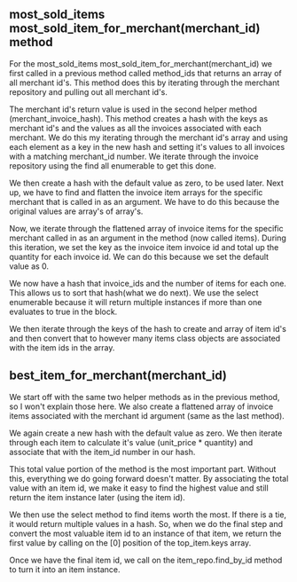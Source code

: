 ## most_sold_items most_sold_item_for_merchant(merchant_id) method

For the most_sold_items most_sold_item_for_merchant(merchant_id) we first called in a previous method called method_ids that returns an array of all merchant id's. This method does this by iterating through the merchant repository and pulling out all merchant id's.

The merchant id's return value is used in the second helper method (merchant_invoice_hash). This method  creates a hash with the keys as merchant id's and the values as all the invoices associated with each merchant. We do this my iterating through the merchant id's array and using each element as a key in the new hash and setting it's values to all invoices with a matching merchant_id number. We iterate through the invoice repository using the find all enumerable to get this done.

We then create a hash with the default value as zero, to be used later. Next up, we have to find and flatten the invoice item arrays for the specific merchant that is called in as an argument.  We have to do this because the original values are array's of array's.  

Now, we iterate through the flattened array of invoice items for the specific merchant called in as an argument in the method (now called items). During this iteration, we set the key as the invoice item invoice id and total up the quantity for each invoice id. We can do this because we set the default value as 0.

We now have a hash that invoice_ids and the number of items for each one. This allows us to sort that hash(what we do next). We use the select enumerable because it will return multiple instances if more than one evaluates to true in the block.

We then iterate through the keys of the hash to create and array of item id's and then convert that to however many items class objects are associated with the item ids in the array.

## best_item_for_merchant(merchant_id)

We start off with the same two helper methods as in the previous method, so I won't explain those here. We also create a flattened array of invoice items associated with the merchant id argument (same as the last method).

We again create a new hash with the default value as zero. We then iterate through each item to calculate it's value (unit_price * quantity) and associate that with the item_id number in our hash.

This total value portion of the method is the most important part. Without this, everything we do going forward doesn't matter. By associating the total value with an item id, we make it easy to find the highest value and still return the item instance later (using the item id).

We then use the select method to find items worth the most. If there is a tie, it would return multiple values in a hash. So, when we do the final step and convert the most valuable item id to an instance of that item, we return the first value by calling on the [0] position of the top_item.keys array.

Once we have the final item id, we call on the item_repo.find_by_id method to turn it into an item instance.
